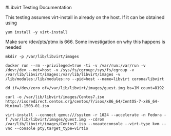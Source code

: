 #Libvirt Testing Documentation

This testing assumes virt-install in already on the host.  If it can be obtained using

```
yum install -y virt-install
```

Make sure /dev/pts/ptmx is 666.  Some investigation on why this happens is needed

```
mkdir -p /var/lib/libvirt/images

docker run --rm --privileged=true -ti -v /var/run:/var/run -v /dev:/dev --net=host -v /sys/fs/cgroup:/sys/fs/cgroup -v /var/lib/libvirt/images:/var/lib/libvirt/images -v /lib/modules:/lib/modules:ro --pid=host --name=libvirt corona/libvirt

dd if=/dev/zero of=/var/lib/libvirt/images/guest.img bs=1M count=8192

curl -o /var/lib/libvirt/images/Centos7.iso http://isoredirect.centos.org/centos/7/isos/x86_64/CentOS-7-x86_64-Minimal-1503-01.iso

virt-install --connect qemu:///system -r 1024 --accelerate -n Fedora -f /var/lib/libvirt/images/guest.img --cdrom /var/lib/libvirt/images/Centos7.iso --noautoconsole --virt-type kvm --vnc --console pty,target_type=virtio
```